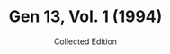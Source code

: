 ---
title: "Gen 13, Vol. 1 (1994)"
issue: TP
issue_nr: null
full_title: Gen 13
subtitle: Collected Edition
story_arc: ""
crossover: ""
variant: ""
publisher: Image Comics
creators: 
  - Brett Booth
  - Scott Williams
  - Mark Irwin
release_date: Dec 1994
release_year: 1994
genre:
  - Action
  - Adventure
  - Super-Heroes
format: Trade Paperback
pages: 144
signed_by: ""
price: 12.95
---